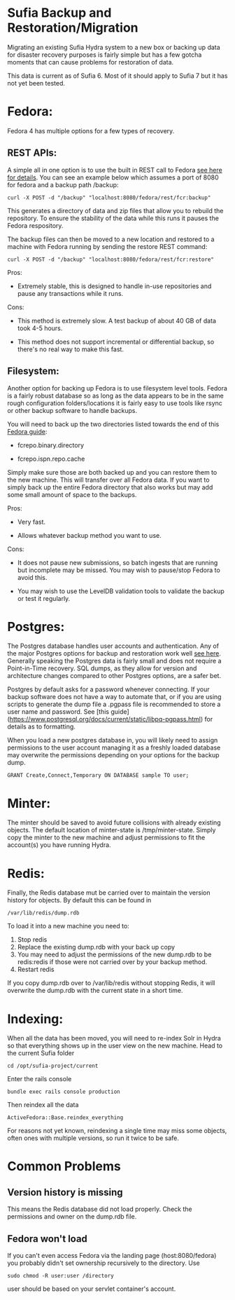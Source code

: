 # Sufia Backup and Restoration/Migration

Migrating an existing Sufia Hydra system to a new box or backing up data for disaster recovery purposes is fairly simple but has a few gotcha moments that can cause problems for restoration of data. 

This data is current as of Sufia 6. Most of it should apply to Sufia 7 but it has not yet been tested.

# Fedora:
Fedora 4 has multiple options for a few types of recovery. 

## REST APIs:
A simple all in one option is to use the built in REST call to Fedora [see here for details](https://wiki.duraspace.org/display/FEDORA451/Backup+and+Restore).
You can see an example below which assumes a port of 8080 for fedora and a backup path /backup:

    curl -X POST -d "/backup" "localhost:8080/fedora/rest/fcr:backup"
This generates a directory of data and zip files that allow you to rebuild the repository. To ensure the stability of the data while this runs it pauses the Fedora respository.

The backup files can then be moved to a new location and restored to a machine with Fedora running by sending the restore REST command:

    curl -X POST -d "/backup" "localhost:8080/fedora/rest/fcr:restore"

Pros:

* Extremely stable, this is designed to handle in-use repositories and pause any transactions while it runs.

Cons:

* This method is extremely slow. A test backup of about 40 GB of data took 4-5 hours.

* This method does not support incremental or differential backup, so there's no real way to make this fast.

## Filesystem:
Another option for backing up Fedora is to use filesystem level tools. Fedora is a fairly robust database so as long as the data appears to be in the same rough configuration folders/locations it is fairly easy to use tools like rsync or other backup software to handle backups.

You will need to back up the two directories listed towards the end of this [Fedora guide](https://wiki.duraspace.org/display/FEDORA451/Backup+and+Restore): 

* fcrepo.binary.directory

* fcrepo.ispn.repo.cache

Simply make sure those are both backed up and you can restore them to the new machine. This will transfer over all Fedora data. If you want to simply back up the entire Fedora directory that also works but may add some small amount of space to the backups. 

Pros:

* Very fast.

* Allows whatever backup method you want to use.

Cons:

* It does not pause new submissions, so batch ingests that are running but incomplete may be missed. You may wish to pause/stop Fedora to avoid this.

* You may wish to use the LevelDB validation tools to validate the backup or test it regularly. 

# Postgres:
The Postgres database handles user accounts and authentication. Any of the major Postgres options for backup and restoration work well [see here](https://www.postgresql.org/docs/current/static/backup.html). Generally speaking the Postgres data is fairly small and does not require a Point-in-Time recovery. SQL dumps, as they allow for version and architecture changes compared to other Postgres options, are a safer bet.

Postgres by default asks for a password whenever connecting. If your backup software does not have a way to automate that, or if you are using scripts to generate the dump file a .pgpass file is recommended to store a user name and password. See [this guide] (https://www.postgresql.org/docs/current/static/libpq-pgpass.html) for details as to formatting.

When you load a new postgres database in, you will likely need to assign permissions to the user account managing it as a freshly loaded database may overwrite the permissions depending on your options for the backup dump.

    GRANT Create,Connect,Temporary ON DATABASE sample TO user;

# Minter:
The minter should be saved to avoid future collisions with already existing objects. 
The default location of minter-state is /tmp/minter-state.
Simply copy the minter to the new machine and adjust permissions to fit the account(s) you have running Hydra.

# Redis:
Finally, the Redis database mut be carried over to maintain the version history for objects. By default this can be found in

    /var/lib/redis/dump.rdb
To load it into a new machine you need to:

1. Stop redis
2. Replace the existing dump.rdb with your back up copy
3. You may need to adjust the permissions of the new dump.rdb to be redis:redis if those were not carried over by your backup method.
4. Restart redis

If you copy dump.rdb over to /var/lib/redis without stopping Redis, it will overwrite the dump.rdb with the current state in a short time.

# Indexing:
When all the data has been moved, you will need to re-index Solr in Hydra so that everything shows up in the user view on the new machine. Head to the current Sufia folder

    cd /opt/sufia-project/current
Enter the rails console

    bundle exec rails console production
Then reindex all the data

    ActiveFedora::Base.reindex_everything

For reasons not yet known, reindexing a single time may miss some objects, often ones with multiple versions, so run it twice to be safe.

# Common Problems
## Version history is missing
This means the Redis database did not load properly. Check the permissions and owner on the dump.rdb file.

## Fedora won't load
If you can't even access Fedora via the landing page (host:8080/fedora) you probably didn't set ownership recursively to the directory. Use

    sudo chmod -R user:user /directory
user should be based on your servlet container's account.

